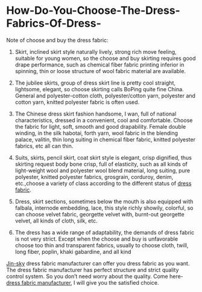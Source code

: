 # How-Do-You-Choose-The-Dress-Fabrics-Of-Dress-
Note of choose and buy the dress fabric:

1. Skirt, inclined skirt style naturally lively, strong rich move feeling, suitable for young women, so the choose and buy skirting requires good drape performance, such as chemical fiber fabric printing inferior in spinning, thin or loose structure of wool fabric material are available.

2. The jubilee skirts, group of dress skirt line is pretty cool straight, lightsome, elegant, so choose skirting calls BoPing quite fine China. General and polyester-cotton cloth, polyester/cotton yarn, polyester and cotton yarn, knitted polyester fabric is often used.
 
3. The Chinese dress skirt fashion handsome, I wan, full of national characteristics, dressed in a convenient, cool and comfortable. Choose the fabric for light, soft, smooth and good drapability. Female double winding, in the silk habotai, forth yarn, wool fabric in the blending palace, valitin, thin long suiting in chemical fiber fabric, knitted polyester fabrics, etc all can thin.

4. Suits, skirts, pencil skirt, coat skirt style is elegant, crisp dignified, thus skirting request body bone crisp, full of elasticity, such as all kinds of light-weight wool and polyester wool blend material, long suiting, pure polyester, knitted polyester fabrics, grosgrain, corduroy, denim, etc.,choose a variety of class according to the different status of <a href="http://www.jin-sky.com/fabric/apparel-fabric/">dress fabric</a>.

5. Dress, skirt sections, sometimes below the mouth is also equipped with falbala, internode embedding, lace, this style richly showily, colorful, so can choose velvet fabric, georgette velvet with, burnt-out georgette velvet, all kinds of cloth, silk, etc.
 
6. The dress has a wide range of adaptability, the demands of dress fabric is not very strict. Except when the choose and buy is unfavorable choose too thin and transparent fabrics, usually to choose cloth, twill, long fiber, poplin, khaki gabardine, and all kind

<a href="http://www.jin-sky.com/">Jin-sky</a> dress fabric manufacturer can offer you dress fabric as you want. The dress fabric manufacturer has perfect structure and strict quality control system. So you don’t need worry about the quality. Come here- <a href="http://www.jin-sky.com/fabric/apparel-fabric/">dress fabric manufacturer</a>, I will give you the satisfied choice.

